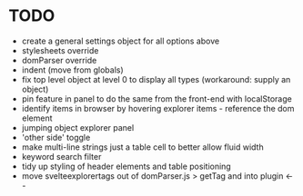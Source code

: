 # TODO

-   create a general settings object for all options above
-   stylesheets override
-   domParser override
-   indent (move from globals)
-   fix top level object at level 0 to display all types (workaround: supply an object)
-   pin feature in panel to do the same from the front-end with localStorage
-   identify items in browser by hovering explorer items - reference the dom element
-   jumping object explorer panel
-   'other side' toggle
-   make multi-line strings just a table cell to better allow fluid width
-   keyword search filter
-   tidy up styling of header elements and table positioning
-   move svelteexplorertags out of domParser.js > getTag and into plugin <--
